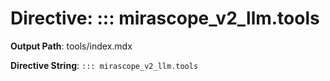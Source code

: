 # Directive: ::: mirascope_v2_llm.tools

**Output Path**: tools/index.mdx

**Directive String**: `::: mirascope_v2_llm.tools`

